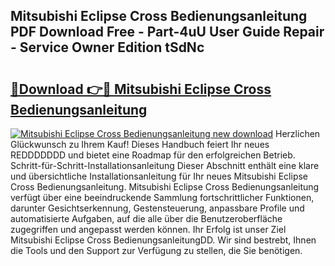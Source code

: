 ## Mitsubishi Eclipse Cross Bedienungsanleitung PDF Download Free - Part-4uU User Guide Repair - Service Owner Edition tSdNc

# <h2><a href="http://df5q2qi.blite.top/?on=Mitsubishi+Eclipse+Cross+Bedienungsanleitung">🔗Download 👉🔴 Mitsubishi Eclipse Cross Bedienungsanleitung</a></h2>

[![Mitsubishi Eclipse Cross Bedienungsanleitung new download](https://i.imgur.com/lujVjoI.png)](http://df5q2qi.blite.top/?on=Mitsubishi+Eclipse+Cross+Bedienungsanleitung)
Herzlichen Glückwunsch zu Ihrem Kauf! Dieses Handbuch feiert Ihr neues REDDDDDDD und bietet eine Roadmap für den erfolgreichen Betrieb. Schritt-für-Schritt-Installationsanleitung Dieser Abschnitt enthält eine klare und übersichtliche Installationsanleitung für Ihr neues Mitsubishi Eclipse Cross Bedienungsanleitung. Mitsubishi Eclipse Cross Bedienungsanleitung verfügt über eine beeindruckende Sammlung fortschrittlicher Funktionen, darunter Gesichtserkennung, Gestensteuerung, anpassbare Profile und automatisierte Aufgaben, auf die alle über die Benutzeroberfläche zugegriffen und angepasst werden können. Ihr Erfolg ist unser Ziel Mitsubishi Eclipse Cross BedienungsanleitungDD. Wir sind bestrebt, Ihnen die Tools und den Support zur Verfügung zu stellen, die Sie benötigen.
